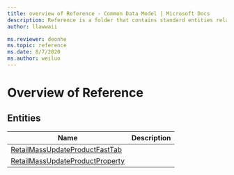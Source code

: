 ```yaml
---
title: overview of Reference - Common Data Model | Microsoft Docs
description: Reference is a folder that contains standard entities related to the Common Data Model.
author: llawwaii

ms.reviewer: deonhe
ms.topic: reference
ms.date: 8/7/2020
ms.author: weiluo
---
```


# Overview of Reference


## Entities

|Name|Description|
|---|---|
|[RetailMassUpdateProductFastTab](RetailMassUpdateProductFastTab.md)||
|[RetailMassUpdateProductProperty](RetailMassUpdateProductProperty.md)||
